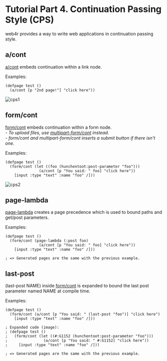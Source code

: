 Tutorial Part 4. Continuation Passing Style (CPS)
==================================================
web4r provides a way to write web applications in continuation passing style.

a/cont
-------
[a/cont](http://web4r.org/en/api#a/cont) embeds continuation within a link node.

Examples:

    (defpage test ()
      (a/cont [p "2nd page!"] "click here"))

![cps1](http://web4r.org/cps1.png)

form/cont
----------
[form/cont](http://web4r.org/en/api#form/cont) embeds continuation within a form node.  
*- To upload files, use [multipart-form/cont](http://web4r.org/en/api#multipart-form/cont) instead.*  
*- form/cont and multipart-form/cont inserts a submit button if there isn't one.*

Examples:

    (defpage test ()
      (form/cont (let ((foo (hunchentoot:post-parameter "foo")))
                   (a/cont [p "You said: " foo] "click here"))
        [input :type "text" :name "foo" /]))

![cps2](http://web4r.org/cps2.png)

page-lambda
------------
[page-lambda](http://web4r.org/en/api#page-lambda) creates a page precedence which is used to bound paths and get/post parameters.

Examples:

    (defpage test ()
      (form/cont (page-lambda (:post foo)
                   (a/cont [p "You said: " foo] "click here"))
        [input :type "text" :name "foo" /]))

    ; => Generated pages are the same with the previous example.

last-post
----------
(last-post NAME) inside [form/cont](http://web4r.org/en/api#form/cont) is expanded to bound the last post parameter named NAME at compile time.

Examples:

    (defpage test ()
      (form/cont (a/cont [p "You said: " (last-post "foo")] "click here")
        [input :type "text" :name "foo" /]))

    ; Expanded code (image):
    ; (defpage test ()
    ;   (form/cont (let ((#:G1152 (hunchentoot:post-parameter "foo")))
    ;                (a/cont [p "You said: " #:G1152] "click here"))
    ;     [input :type "text" :name "foo" /]))

    ; => Generated pages are the same with the previous example.
